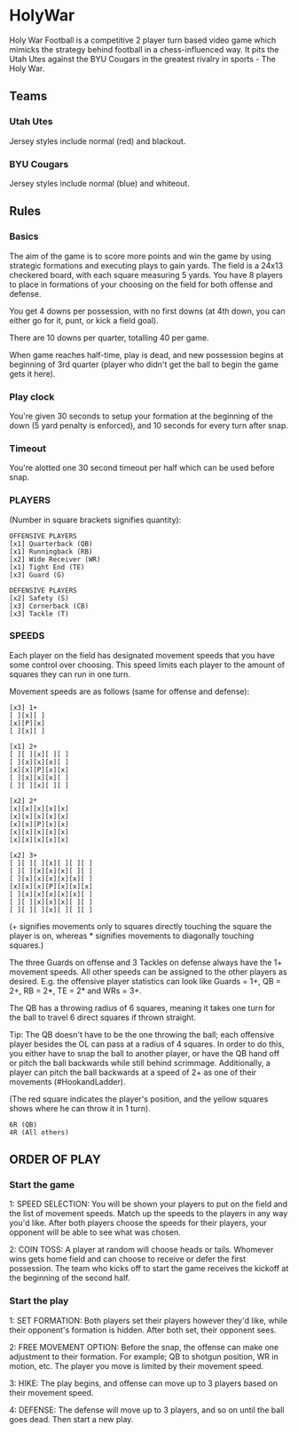 # HolyWar
Holy War Football is a competitive 2 player turn based video game which mimicks the strategy behind football in a chess-influenced way. It pits the Utah Utes against the BYU Cougars in the greatest rivalry in sports - The Holy War.

## Teams

### Utah Utes

Jersey styles include normal (red) and blackout.

### BYU Cougars

Jersey styles include normal (blue) and whiteout.

## Rules

### Basics

The aim of the game is to score more points and win the game by using strategic formations and executing plays to gain yards. The field is a 24x13 checkered board, with each square measuring 5 yards. You have 8 players to place in formations of your choosing on the field for both offense and defense.

You get 4 downs per possession, with no first downs (at 4th down, you can either go for it, punt, or kick a field goal).

There are 10 downs per quarter, totalling 40 per game.

When game reaches half-time, play is dead, and new possession begins at beginning of 3rd quarter (player who didn't get the ball to begin the game gets it here).

### Play clock

You're given 30 seconds to setup your formation at the beginning of the down (5 yard penalty is enforced), and 10 seconds for every turn after snap.

### Timeout

You're alotted one 30 second timeout per half which can be used before snap.

### PLAYERS

(Number in square brackets signifies quantity):

    OFFENSIVE PLAYERS
    [x1] Quarterback (QB)
    [x1] Runningback (RB)
    [x2] Wide Receiver (WR)
    [x1] Tight End (TE)
    [x3] Guard (G)

    DEFENSIVE PLAYERS
    [x2] Safety (S)
    [x3] Cornerback (CB)
    [x3] Tackle (T)

### SPEEDS

Each player on the field has designated movement speeds that you have some control over choosing. This speed limits each player to the amount of squares they can run in one turn.

Movement speeds are as follows (same for offense and defense):

    [x3] 1+
    [ ][x][ ]
    [x][P][x]
    [ ][x][ ]
    
    [x1] 2+
    [ ][ ][x][ ][ ]
    [ ][x][x][x][ ]
    [x][x][P][x][x]
    [ ][x][x][x][ ]
    [ ][ ][x][ ][ ]
    
    [x2] 2*
    [x][x][x][x][x]
    [x][x][x][x][x]
    [x][x][P][x][x]
    [x][x][x][x][x]
    [x][x][x][x][x]
    
    [x2] 3+
    [ ][ ][ ][x][ ][ ][ ]
    [ ][ ][x][x][x][ ][ ]
    [ ][x][x][x][x][x][ ]
    [x][x][x][P][x][x][x]
    [ ][x][x][x][x][x][ ]
    [ ][ ][x][x][x][ ][ ]
    [ ][ ][ ][x][ ][ ][ ]

(+ signifies movements only to squares directly touching the square the player is on, whereas * signifies movements to diagonally touching squares.)

The three Guards on offense and 3 Tackles on defense always have the 1+ movement speeds. All other speeds can be assigned to the other players as desired. E.g. the offensive player statistics can look like Guards = 1+, QB = 2+, RB = 2*, TE = 2* and WRs = 3+.

The QB has a throwing radius of 6 squares, meaning it takes one turn for the ball to travel 6 direct squares if thrown straight.

Tip: The QB doesn't have to be the one throwing the ball; each offensive player besides the OL can pass at a radius of 4 squares. In order to do this, you either have to snap the ball to another player, or have the QB hand off or pitch the ball backwards while still behind scrimmage. Additionally, a player can pitch the ball backwards at a speed of 2+ as one of their movements (#HookandLadder).

(The red square indicates the player's position, and the yellow squares shows where he can throw it in 1 turn).

    6R (QB)
    4R (All others)

## ORDER OF PLAY

### Start the game

1: SPEED SELECTION: You will be shown your players to put on the field and the list of movement speeds. Match up the speeds to the players in any way you'd like. After both players choose the speeds for their players, your opponent will be able to see what was chosen.

2: COIN TOSS: A player at random will choose heads or tails. Whomever wins gets home field and can choose to receive or defer the first possession. The team who kicks off to start the game receives the kickoff at the beginning of the second half.

### Start the play

1: SET FORMATION: Both players set their players however they'd like, while their opponent's formation is hidden. After both set, their opponent sees.

2: FREE MOVEMENT OPTION: Before the snap, the offense can make one adjustment to their formation. For example; QB to shotgun position, WR in motion, etc. The player you move is limited by their movement speed.

3: HIKE: The play begins, and offense can move up to 3 players based on their movement speed.

4: DEFENSE: The defense will move up to 3 players, and so on until the ball goes dead. Then start a new play.
